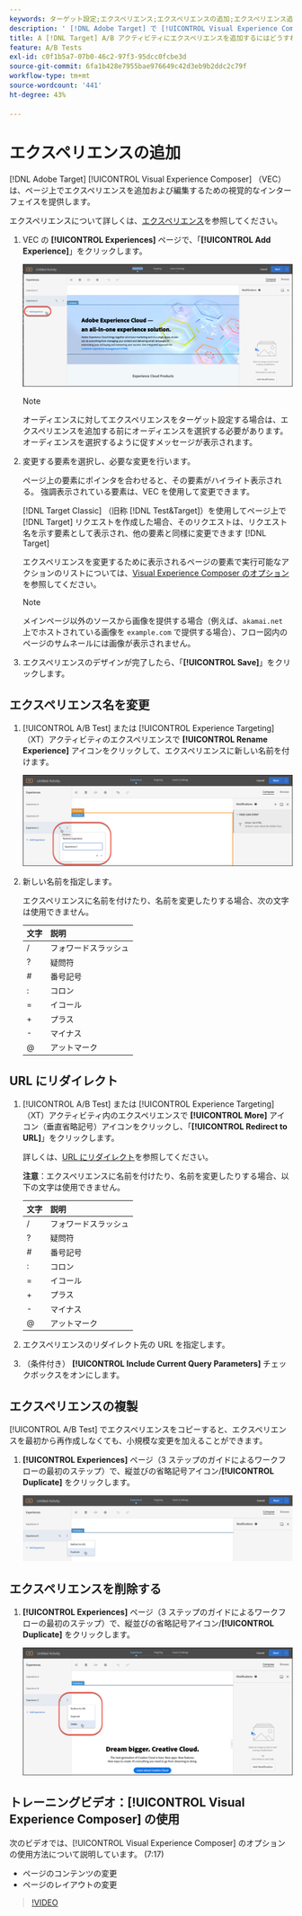 ```yaml
---
keywords: ターゲット設定;エクスペリエンス;エクスペリエンスの追加;エクスペリエンス追加
description: ' [!DNL Adobe Target] で [!UICONTROL Visual Experience Composer] （VEC）を使用する方法を説明します。'
title: A [!DNL Target] A/B アクティビティにエクスペリエンスを追加するにはどうすればよいですか？
feature: A/B Tests
exl-id: c0f1b5a7-07b0-46c2-97f3-95dcc0fcbe3d
source-git-commit: 6fa1b428e7955bae976649c42d3eb9b2ddc2c79f
workflow-type: tm+mt
source-wordcount: '441'
ht-degree: 43%

---
```


# エクスペリエンスの追加

[!DNL Adobe Target] [!UICONTROL Visual Experience Composer] （VEC）は、ページ上でエクスペリエンスを追加および編集するための視覚的なインターフェイスを提供します。

エクスペリエンスについて詳しくは、[エクスペリエンス](/help/main/c-experiences/experiences.md#concept_A2E10F6AFB3D4AEAB6951EE14688848D)を参照してください。

1. VEC の **[!UICONTROL Experiences]** ページで、「**[!UICONTROL Add Experience]**」をクリックします。

   ![「エクスペリエンスを追加」オプション](/help/main/c-activities/t-test-ab/t-test-create-ab/assets/add-experience.png)

   >[!NOTE]
   >
   >オーディエンスに対してエクスペリエンスをターゲット設定する場合は、エクスペリエンスを追加する前にオーディエンスを選択する必要があります。オーディエンスを選択するように促すメッセージが表示されます。

1. 変更する要素を選択し、必要な変更を行います。

   ページ上の要素にポインタを合わせると、その要素がハイライト表示される。 強調表示されている要素は、VEC を使用して変更できます。

   [!DNL Target Classic] （旧称 [!DNL Test&Target]）を使用してページ上で [!DNL Target] リクエストを作成した場合、そのリクエストは、リクエスト名を示す要素として表示され、他の要素と同様に変更できます [!DNL Target]

   エクスペリエンスを変更するために表示されるページの要素で実行可能なアクションのリストについては、[Visual Experience Composer のオプション](/help/main/c-experiences/c-visual-experience-composer/viztarget-options.md)を参照してください。

   >[!NOTE]
   >
   >メインページ以外のソースから画像を提供する場合（例えば、`akamai.net` 上でホストされている画像を `example.com` で提供する場合）、フロー図内のページのサムネールには画像が表示されません。

1. エクスペリエンスのデザインが完了したら、「**[!UICONTROL Save]**」をクリックします。

## エクスペリエンス名を変更

1. [!UICONTROL A/B Test] または [!UICONTROL Experience Targeting] （XT）アクティビティのエクスペリエンスで **[!UICONTROL Rename Experience]** アイコンをクリックして、エクスペリエンスに新しい名前を付けます。

   ![エクスペリエンス名を変更](/help/main/c-activities/t-test-ab/t-test-create-ab/assets/rename-experience.png)

2. 新しい名前を指定します。

   エクスペリエンスに名前を付けたり、名前を変更したりする場合、次の文字は使用できません。

   | 文字 | 説明 |
   |--- |--- |
   | / | フォワードスラッシュ |
   | ? | 疑問符 |
   | # | 番号記号 |
   | : | コロン |
   | = | イコール |
   | + | プラス |
   | - | マイナス |
   | @ | アットマーク |

## URL にリダイレクト

1. [!UICONTROL A/B Test] または [!UICONTROL Experience Targeting] （XT）アクティビティ内のエクスペリエンスで **[!UICONTROL More]** アイコン（垂直省略記号）アイコンをクリックし、「**[!UICONTROL Redirect to URL]**」をクリックします。

   詳しくは、[URL にリダイレクト](/help/main/c-experiences/c-visual-experience-composer/redirect-offer.md)を参照してください。

   **注意**：エクスペリエンスに名前を付けたり、名前を変更したりする場合、以下の文字は使用できません。

   | 文字 | 説明 |
   |--- |--- |
   | / | フォワードスラッシュ |
   | ? | 疑問符 |
   | # | 番号記号 |
   | : | コロン |
   | = | イコール |
   | + | プラス |
   | - | マイナス |
   | @ | アットマーク |

1. エクスペリエンスのリダイレクト先の URL を指定します。

1. （条件付き） **[!UICONTROL Include Current Query Parameters]** チェックボックスをオンにします。

## エクスペリエンスの複製

[!UICONTROL A/B Test] でエクスペリエンスをコピーすると、エクスペリエンスを最初から再作成しなくても、小規模な変更を加えることができます。

1. **[!UICONTROL Experiences]** ページ（3 ステップのガイドによるワークフローの最初のステップ）で、縦並びの省略記号アイコン/**[!UICONTROL Duplicate]** をクリックします。

   ![「エクスペリエンスを複製」オプション](/help/main/c-activities/t-test-ab/t-test-create-ab/assets/duplicate-experience.png)

## エクスペリエンスを削除する

1. **[!UICONTROL Experiences]** ページ（3 ステップのガイドによるワークフローの最初のステップ）で、縦並びの省略記号アイコン/**[!UICONTROL Duplicate]** をクリックします。

   ![「エクスペリエンスを削除」オプション](/help/main/c-activities/t-test-ab/t-test-create-ab/assets/delete-experience.png)

## トレーニングビデオ：[!UICONTROL Visual Experience Composer] の使用

次のビデオでは、[!UICONTROL Visual Experience Composer] のオプションの使用方法について説明しています。 (7:17)

* ページのコンテンツの変更
* ページのレイアウトの変更

>[!VIDEO](https://video.tv.adobe.com/v/17399)
